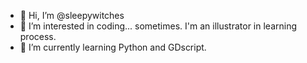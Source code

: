 - 👋 Hi, I’m @sleepywitches
- 👀 I’m interested in coding... sometimes. I'm an illustrator in learning process.
- 🌱 I’m currently learning Python and GDscript.

<!---
janeisnotmine/janeisnotmine is a ✨ special ✨ repository because its `README.md` (this file) appears on your GitHub profile.
You can click the Preview link to take a look at your changes.
--->
